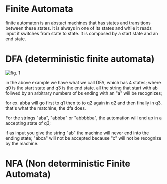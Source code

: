 # Finite Automata
finite automaton is an abstact machines that has states and transitions between these states. It is always in one of its states and while it reads input it switches from state to state. It is composed by a start state and an end state.

# DFA (deterministic finite automata)
![fig. 1](https://deniskyashif.com/images/posts/2019-02-20-regex/dfa.png)

in the above example we have what we call DFA, which has 4 states; where q0 is the start state and q3 is the end state.
all the string that start with ab follwed by an arbitrary numbers of bs ending with an "a" will be recognizes;

for ex. abba will go first to q1 then to to q2 again in q2 and then finally in q3. that's what the matchine, the dfa does.

For the strings "aba", "abbba" or "abbbbba", the automation will end up in a accepting state of q3;

if as input you give the string "ab" the machine will never end into the ending state; 
"abca" will not be accepted because "c" will not be recognize by the machine.

# NFA (Non deterministic Finite Automata)

